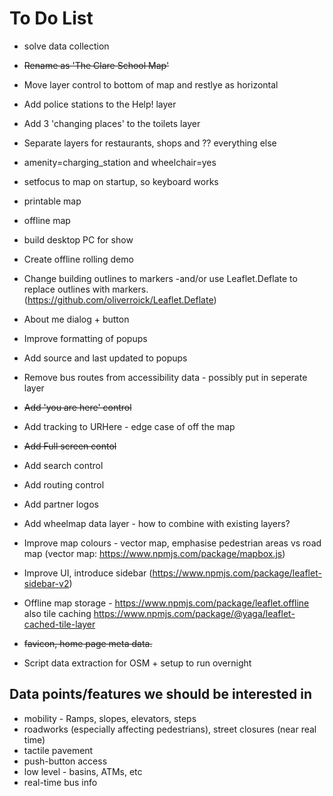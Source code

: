 # To Do List

* solve data collection

* ~~Rename as 'The Clare School Map'~~
* Move layer control to bottom of map and restlye as horizontal
* Add police stations to the Help! layer
* Add 3 'changing places' to the toilets layer
* Separate layers for restaurants, shops and ?? everything else
* amenity=charging_station and wheelchair=yes
* setfocus to map on startup, so keyboard works

* printable map
* offline map
* build desktop PC for show
* Create offline rolling demo

* Change building outlines to markers -and/or use Leaflet.Deflate to replace outlines with markers. (https://github.com/oliverroick/Leaflet.Deflate)
* About me dialog + button
* Improve formatting of popups
* Add source and last updated to popups
* Remove bus routes from accessibility data - possibly put in seperate layer
* ~~Add 'you are here' control~~
* Add tracking to URHere - edge case of off the map
* ~~Add Full screen contol~~
* Add search control
* Add routing control
* Add partner logos
* Add wheelmap data layer - how to combine with existing layers?

* Improve map colours - vector map, emphasise pedestrian areas vs road map (vector map: https://www.npmjs.com/package/mapbox.js)
* Improve UI, introduce sidebar (https://www.npmjs.com/package/leaflet-sidebar-v2)
* Offline map storage - https://www.npmjs.com/package/leaflet.offline also tile caching https://www.npmjs.com/package/@yaga/leaflet-cached-tile-layer 
* ~~favicon, home page meta data.~~
* Script data extraction for OSM + setup to run overnight


## Data points/features we should be interested in 
* mobility - Ramps, slopes, elevators, steps
* roadworks (especially affecting pedestrians), street closures (near real time)
* tactile pavement
* push-button access
* low level - basins, ATMs, etc
* real-time bus info


